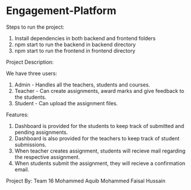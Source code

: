 # Engagement-Platform

Steps to run the project:
1. Install dependencies in both backend and frontend folders
2. npm start to run the backend in backend directory
3. npm start to run the frontend in frontend directory

Project Description:

We have three users:
1. Admin    -   Handles all the teachers, students and courses.
2. Teacher  -   Can create assignments, award marks and give feedback to the students.
3. Student  -   Can upload the assignment files. 

Features:
1. Dashboard is provided for the students to keep track of submitted and pending assignments.
2. Dashboard is also provided for the teachers to keep track of student submissions.
3. When teacher creates assignment, students will recieve mail regarding the respective assignment.
4. When students submit the assignment, they will recieve a confirmation email.

Project By:
    Team 16
Mohammed Aquib
Mohammed Faisal Hussain